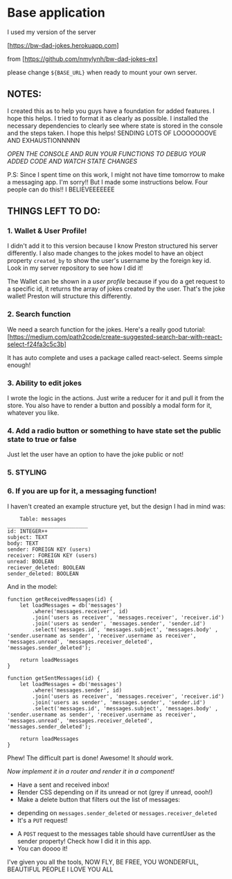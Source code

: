 # Base application

I used my version of the server

[https://bw-dad-jokes.herokuapp.com]

from [https://github.com/nmylynh/bw-dad-jokes-ex]

please change `${BASE_URL}` when ready to mount your own server.

## NOTES:

I created this as to help you guys have a foundation for added features. I hope this helps. I tried to format it as clearly as possible. I installed the necessary dependencies to clearly see where state is stored in the console and the steps taken. I hope this helps! SENDING LOTS OF LOOOOOOOVE AND EXHAUSTIONNNNN

*OPEN THE CONSOLE AND RUN YOUR FUNCTIONS TO DEBUG YOUR ADDED CODE AND WATCH STATE CHANGES*

P.S: Since I spent time on this work, I might not have time tomorrow to make a messaging app. I'm sorry!! But I made some instructions below. Four people can do this!! I BELIEVEEEEEEE

## THINGS LEFT TO DO:

### 1. Wallet & User Profile!

I didn't add it to this version because I know Preston structured his server differently. I also made changes to the jokes model to have an object property `created_by` to show the user's username by the foreign key id. Look in my  server repository to see how I did it!

The Wallet can be shown in a *user profile* because if you do a get request to a specific id, it returns the array of jokes created by the user. That's the joke wallet! Preston will structure this differently.

### 2. Search function 
We need a search function for the jokes. Here's a really good tutorial:
[https://medium.com/path2code/create-suggested-search-bar-with-react-select-f24fa3c5c3b]

It has auto complete and uses a package called react-select. Seems simple enough!

### 3. Ability to edit jokes
I wrote the logic in the actions. Just write a reducer for it and pull it from the store. You also have to render a button and possibly a modal form for it, whatever you like. 

### 4. Add a radio button or something to have state set the public state to true or false
Just let the user have an option to have the joke public or not!

### 5. STYLING

### 6. If you are up for it, a messaging function!

I haven't created an example structure yet, but the design I had in mind was:

        Table: messages      
    __________________________
    id: INTEGER++
    subject: TEXT
    body: TEXT
    sender: FOREIGN KEY (users)
    receiver: FOREIGN KEY (users)
    unread: BOOLEAN
    reciever_deleted: BOOLEAN
    sender_deleted: BOOLEAN

And in the model:

    function getReceivedMessages(id) {
        let loadMessages = db('messages')
            .where('messages.receiver', id)
            .join('users as receiver', 'messages.receiver', 'receiver.id')
            .join('users as sender', 'messages.sender', 'sender.id')
            .select('messages.id', 'messages.subject', 'messages.body' , 'sender.username as sender', 'receiver.username as receiver', 'messages.unread', 'messages.receiver_deleted', 'messages.sender_deleted'); 
        
        return loadMessages
    }

    function getSentMessages(id) {
        let loadMessages = db('messages')
            .where('messages.sender', id)
            .join('users as receiver', 'messages.receiver', 'receiver.id')
            .join('users as sender', 'messages.sender', 'sender.id')
            .select('messages.id', 'messages.subject', 'messages.body' , 'sender.username as sender', 'receiver.username as receiver', 'messages.unread', 'messages.receiver_deleted', 'messages.sender_deleted'); 

        return loadMessages
    }

Phew! The difficult part is done! Awesome! It _should_ work.

*Now implement it in a router and render it in a component!*

- Have a sent and received inbox!
- Render CSS depending on if its unread or not (grey if unread, oooh!)
- Make a delete button that filters out the list of messages:
 * depending on `messages.sender_deleted` or `messages.receiver_deleted`
 * It's a `PUT` request!
- A `POST` request to the messages table should have currentUser as the sender property! Check how I did it in this app.
- You can doooo it!


I've given you all the tools, NOW FLY, BE FREE, YOU WONDERFUL, BEAUTIFUL PEOPLE I LOVE YOU ALL

